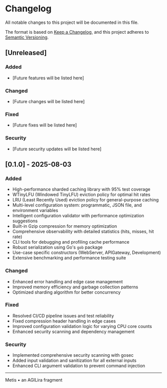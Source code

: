 # Changelog

All notable changes to this project will be documented in this file.

The format is based on [Keep a Changelog](https://keepachangelog.com/en/1.0.0/),
and this project adheres to [Semantic Versioning](https://semver.org/spec/v2.0.0.html).

## [Unreleased]

### Added
- [Future features will be listed here]

### Changed
- [Future changes will be listed here]

### Fixed
- [Future fixes will be listed here]

### Security
- [Future security updates will be listed here]

## [0.1.0] - 2025-08-03

### Added
- High-performance sharded caching library with 95% test coverage
- WTinyLFU (Windowed TinyLFU) eviction policy for optimal hit rates
- LRU (Least Recently Used) eviction policy for general-purpose caching
- Multi-level configuration system: programmatic, JSON file, and environment variables
- Intelligent configuration validator with performance optimization suggestions
- Built-in Gzip compression for memory optimization
- Comprehensive observability with detailed statistics (hits, misses, hit rate)
- CLI tools for debugging and profiling cache performance
- Robust serialization using Go's `gob` package
- Use-case specific constructors (WebServer, APIGateway, Development)
- Extensive benchmarking and performance testing suite

### Changed
- Enhanced error handling and edge case management
- Improved memory efficiency and garbage collection patterns
- Optimized sharding algorithm for better concurrency

### Fixed
- Resolved CI/CD pipeline issues and test reliability
- Fixed compression header handling in edge cases
- Improved configuration validation logic for varying CPU core counts
- Enhanced security scanning and dependency management

### Security
- Implemented comprehensive security scanning with gosec
- Added input validation and sanitization for all external inputs
- Enhanced CLI argument validation to prevent command injection

---

Metis • an AGILira fragment
